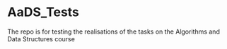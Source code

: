 # AaDS_Tests
The repo is for testing the realisations of the tasks on the Algorithms and Data Structures course
